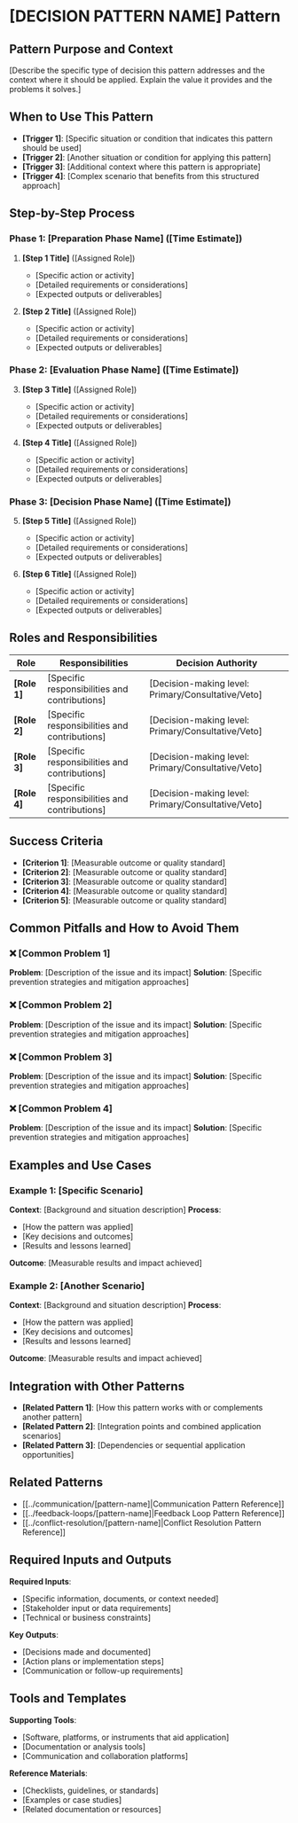 # [DECISION PATTERN NAME] Pattern

## Pattern Purpose and Context

[Describe the specific type of decision this pattern addresses and the context where it should be applied. Explain the value it provides and the problems it solves.]

## When to Use This Pattern

- **[Trigger 1]**: [Specific situation or condition that indicates this pattern should be used]
- **[Trigger 2]**: [Another situation or condition for applying this pattern]
- **[Trigger 3]**: [Additional context where this pattern is appropriate]
- **[Trigger 4]**: [Complex scenario that benefits from this structured approach]

## Step-by-Step Process

### Phase 1: [Preparation Phase Name] ([Time Estimate])

1. **[Step 1 Title]** ([Assigned Role])
   - [Specific action or activity]
   - [Detailed requirements or considerations]
   - [Expected outputs or deliverables]

2. **[Step 2 Title]** ([Assigned Role])
   - [Specific action or activity]
   - [Detailed requirements or considerations]
   - [Expected outputs or deliverables]

### Phase 2: [Evaluation Phase Name] ([Time Estimate])

3. **[Step 3 Title]** ([Assigned Role])
   - [Specific action or activity]
   - [Detailed requirements or considerations]
   - [Expected outputs or deliverables]

4. **[Step 4 Title]** ([Assigned Role])
   - [Specific action or activity]
   - [Detailed requirements or considerations]
   - [Expected outputs or deliverables]

### Phase 3: [Decision Phase Name] ([Time Estimate])

5. **[Step 5 Title]** ([Assigned Role])
   - [Specific action or activity]
   - [Detailed requirements or considerations]
   - [Expected outputs or deliverables]

6. **[Step 6 Title]** ([Assigned Role])
   - [Specific action or activity]
   - [Detailed requirements or considerations]
   - [Expected outputs or deliverables]

## Roles and Responsibilities

| Role | Responsibilities | Decision Authority |
|------|------------------|-------------------|
| **[Role 1]** | [Specific responsibilities and contributions] | [Decision-making level: Primary/Consultative/Veto] |
| **[Role 2]** | [Specific responsibilities and contributions] | [Decision-making level: Primary/Consultative/Veto] |
| **[Role 3]** | [Specific responsibilities and contributions] | [Decision-making level: Primary/Consultative/Veto] |
| **[Role 4]** | [Specific responsibilities and contributions] | [Decision-making level: Primary/Consultative/Veto] |

## Success Criteria

- **[Criterion 1]**: [Measurable outcome or quality standard]
- **[Criterion 2]**: [Measurable outcome or quality standard]
- **[Criterion 3]**: [Measurable outcome or quality standard]
- **[Criterion 4]**: [Measurable outcome or quality standard]
- **[Criterion 5]**: [Measurable outcome or quality standard]

## Common Pitfalls and How to Avoid Them

### ❌ [Common Problem 1]
**Problem**: [Description of the issue and its impact]
**Solution**: [Specific prevention strategies and mitigation approaches]

### ❌ [Common Problem 2]
**Problem**: [Description of the issue and its impact]
**Solution**: [Specific prevention strategies and mitigation approaches]

### ❌ [Common Problem 3]
**Problem**: [Description of the issue and its impact]
**Solution**: [Specific prevention strategies and mitigation approaches]

### ❌ [Common Problem 4]
**Problem**: [Description of the issue and its impact]
**Solution**: [Specific prevention strategies and mitigation approaches]

## Examples and Use Cases

### Example 1: [Specific Scenario]
**Context**: [Background and situation description]
**Process**:
- [How the pattern was applied]
- [Key decisions and outcomes]
- [Results and lessons learned]

**Outcome**: [Measurable results and impact achieved]

### Example 2: [Another Scenario]
**Context**: [Background and situation description]
**Process**:
- [How the pattern was applied]
- [Key decisions and outcomes]
- [Results and lessons learned]

**Outcome**: [Measurable results and impact achieved]

## Integration with Other Patterns

- **[Related Pattern 1]**: [How this pattern works with or complements another pattern]
- **[Related Pattern 2]**: [Integration points and combined application scenarios]
- **[Related Pattern 3]**: [Dependencies or sequential application opportunities]

## Related Patterns

- [[../communication/[pattern-name]|Communication Pattern Reference]]
- [[../feedback-loops/[pattern-name]|Feedback Loop Pattern Reference]]
- [[../conflict-resolution/[pattern-name]|Conflict Resolution Pattern Reference]]

## Required Inputs and Outputs

**Required Inputs**:
- [Specific information, documents, or context needed]
- [Stakeholder input or data requirements]
- [Technical or business constraints]

**Key Outputs**:
- [Decisions made and documented]
- [Action plans or implementation steps]
- [Communication or follow-up requirements]

## Tools and Templates

**Supporting Tools**:
- [Software, platforms, or instruments that aid application]
- [Documentation or analysis tools]
- [Communication and collaboration platforms]

**Reference Materials**:
- [Checklists, guidelines, or standards]
- [Examples or case studies]
- [Related documentation or resources]